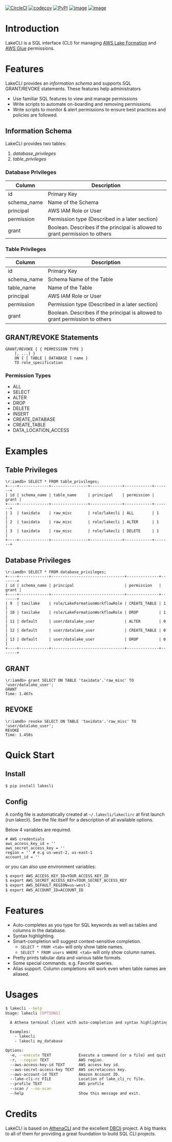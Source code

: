 [![CircleCI](https://circleci.com/gh/tokern/lakecli.svg?style=svg)](https://circleci.com/gh/tokern/lakecli)
[![codecov](https://codecov.io/gh/tokern/lakecli/branch/master/graph/badge.svg)](https://codecov.io/gh/tokern/lakecli)
[![PyPI](https://img.shields.io/pypi/v/lakecli.svg)](https://pypi.python.org/pypi/lakecli)
[![image](https://img.shields.io/pypi/l/lakecli.svg)](https://pypi.org/project/lakecli/)
[![image](https://img.shields.io/pypi/pyversions/lakecli.svg)](https://pypi.org/project/lakecli/)

# Introduction

LakeCLI is a SQL interface (CLI) for managing [AWS Lake Formation](https://aws.amazon.com/lake-formation/) and 
[AWS Glue](https://aws.amazon.com/glue) permissions. 

# Features

LakeCLI provides an *information schema* and supports SQL GRANT/REVOKE statements. These features help administrators
* Use familiar SQL features to view and manage permissions
* Write scripts to automate on-boarding and removing permissions.
* Write scripts to monitor & alert permissions to ensure best practices and policies are followed.

## Information Schema
LakeCLI provides two tables:

1. *database_privileges*
2. *table_privileges*

### Database Privileges
| Column | Description |
|--------|-------------|
| id | Primary Key | 
| schema_name | Name of the Schema | 
| principal | AWS IAM Role or User |
| permission | Permission type (Described in a later section) |
| grant | Boolean. Describes if the principal is allowed to grant permission to others | 

### Table Privileges
| Column | Description |
|--------|-------------|
| id | Primary Key | 
| schema_name | Schema Name of the Table | 
| table_name  | Name of the Table |
| principal | AWS IAM Role or User |
| permission | Permission type (Described in a later section) |
| grant | Boolean. Describes if the principal is allowed to grant permission to others | 

## GRANT/REVOKE Statements

    GRANT/REVOKE { { PERMISSION TYPE }
        [, ...] }
        ON { [ TABLE | DATABASE ] name }
        TO role_specification

### Permission Types

* ALL
* SELECT
* ALTER
* DROP
* DELETE
* INSERT
* CREATE_DATABASE
* CREATE_TABLE
* DATA_LOCATION_ACCESS

# Examples

## Table Privileges

    \r:iamdb> SELECT * FROM table_privileges;
    +----+-------------+----------------+--------------+------------+-------+
    | id | schema_name | table_name     | principal    | permission | grant |
    +----+-------------+----------------+--------------+------------+-------+
    | 1  | taxidata    | raw_misc       | role/lakecli | ALL        | 1     |
    | 2  | taxidata    | raw_misc       | role/lakecli | ALTER      | 1     |
    | 3  | taxidata    | raw_misc       | role/lakecli | DELETE     | 1     |
    +----+-------------+----------------+--------------+------------+-------+

## Database Privileges

    \r:iamdb> SELECT * FROM database_privileges;
    +----+-------------+--------------------------------+--------------+-------+
    | id | schema_name | principal                      | permission   | grant |
    +----+-------------+--------------------------------+--------------+-------+
    | 9  | taxilake    | role/LakeFormationWorkflowRole | CREATE_TABLE | 1     |
    | 10 | taxilake    | role/LakeFormationWorkflowRole | DROP         | 1     |
    | 11 | default     | user/datalake_user             | ALTER        | 0     |
    | 12 | default     | user/datalake_user             | CREATE_TABLE | 0     |
    | 13 | default     | user/datalake_user             | DROP         | 0     |
    +----+-------------+--------------------------------+--------------+-------+

## GRANT

    \r:iamdb> grant SELECT ON TABLE 'taxidata'.'raw_misc' TO 'user/datalake_user';
    GRANT
    Time: 1.467s
    
## REVOKE

    \r:iamdb> revoke SELECT ON TABLE 'taxidata'.'raw_misc' TO 'user/datalake_user';
    REVOKE
    Time: 1.450s

# Quick Start

## Install

``` bash
$ pip install lakecli
```

## Config

A config file is automatically created at `~/.lakecli/lakeclirc` at first launch (run lakecli). 
See the file itself for a description of all available options.

Below 4 variables are required. 

``` text
# AWS credentials
aws_access_key_id = ''
aws_secret_access_key = ''
region = '' # e.g us-west-2, us-east-1
account_id = ''
```

or you can also use environment variables:

``` bash
$ export AWS_ACCESS_KEY_ID=YOUR_ACCESS_KEY_ID
$ export AWS_SECRET_ACCESS_KEY=YOUR_SECRET_ACCESS_KEY
$ export AWS_DEFAULT_REGION=us-west-2
$ export AWS_ACCOUNT_ID=ACCOUNT_ID
```

# Features

- Auto-completes as you type for SQL keywords as well as tables and columns in the database.
- Syntax highlighting.
- Smart-completion will suggest context-sensitive completion.
    - `SELECT * FROM <tab>` will only show table names.
    - `SELECT * FROM users WHERE <tab>` will only show column names.
- Pretty prints tabular data and various table formats.
- Some special commands. e.g. Favorite queries.
- Alias support. Column completions will work even when table names are aliased.

# Usages

```bash
$ lakecli --help
Usage: lakecli [OPTIONS]

  A Athena terminal client with auto-completion and syntax highlighting.

  Examples:
    - lakecli
    - lakecli my_database

Options:
  -e, --execute TEXT            Execute a command (or a file) and quit.
  -r, --region TEXT             AWS region.
  --aws-access-key-id TEXT      AWS access key id.
  --aws-secret-access-key TEXT  AWS secretaccess key.
  --aws-account-id TEXT         Amazon Account ID.
  --lake-cli-rc FILE            Location of lake_cli_rc file.
  --profile TEXT                AWS profile
  --scan / --no-scan
  --help                        Show this message and exit.
```

# Credits

LakeCLI is based on [AthenaCLI](https://github.com/dbcli/athenacli) and the excellent [DBCli](https://www.dbcli.com/) 
project. A big thanks to all of them for providing a great foundation to build SQL CLI projects.
